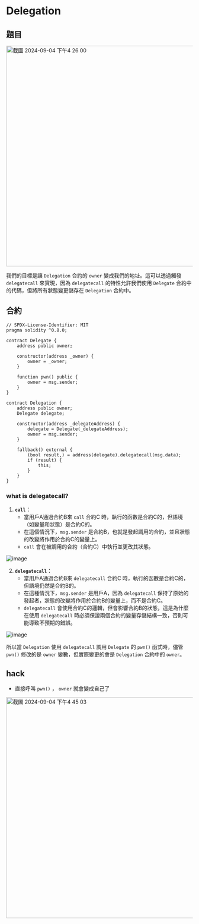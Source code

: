# Delegation
## 題目
<img width="594" alt="截圖 2024-09-04 下午4 26 00" src="https://github.com/user-attachments/assets/e131223a-f73c-43b1-aba6-192dbb4225ad">

我們的目標是讓 `Delegation` 合約的 `owner` 變成我們的地址。這可以透過觸發 `delegatecall` 來實現，因為 `delegatecall` 的特性允許我們使用 `Delegate` 合約中的代碼，但將所有狀態變更儲存在 `Delegation` 合約中。

## 合約
```solidity
// SPDX-License-Identifier: MIT
pragma solidity ^0.8.0;

contract Delegate {
    address public owner;

    constructor(address _owner) {
        owner = _owner;
    }

    function pwn() public {
        owner = msg.sender;
    }
}

contract Delegation {
    address public owner;
    Delegate delegate;

    constructor(address _delegateAddress) {
        delegate = Delegate(_delegateAddress);
        owner = msg.sender;
    }

    fallback() external {
        (bool result,) = address(delegate).delegatecall(msg.data);
        if (result) {
            this;
        }
    }
}
```

### what is delegatecall?
1. **`call`**：
   - 當用戶A通過合約B來 `call` 合約C 時，執行的函數是合約C的，但語境（如變量和狀態）是合約C的。
   - 在這個情況下，`msg.sender` 是合約B，也就是發起調用的合約，並且狀態的改變將作用於合約C的變量上。
   - `call` 會在被調用的合約（合約C）中執行並更改其狀態。

![image](https://github.com/user-attachments/assets/fb6227fc-afed-431f-9b59-eb9b055479af)

2. **`delegatecall`**：
   - 當用戶A通過合約B來 `delegatecall` 合約C 時，執行的函數是合約C的，但語境仍然是合約B的。
   - 在這種情況下，`msg.sender` 是用戶A，因為 `delegatecall` 保持了原始的發起者，狀態的改變將作用於合約B的變量上，而不是合約C。
   - `delegatecall` 會使用合約C的邏輯，但會影響合約B的狀態，這是為什麼在使用 `delegatecall` 時必須保證兩個合約的變量存儲結構一致，否則可能導致不預期的錯誤。

![image](https://github.com/user-attachments/assets/9efa3e7a-31a9-4f42-8800-d829e665c62b)

所以當 `Delegation` 使用 `delegatecall` 調用 `Delegate` 的 `pwn()` 函式時，儘管 `pwn()` 修改的是 `owner` 變數，但實際變更的會是 `Delegation` 合約中的 `owner`。

## hack
- 直接呼叫 `pwn()` ， `owner` 就會變成自己了

<img width="595" alt="截圖 2024-09-04 下午4 45 03" src="https://github.com/user-attachments/assets/c95e0960-1f09-48eb-88a4-35d8ac7a6689">
